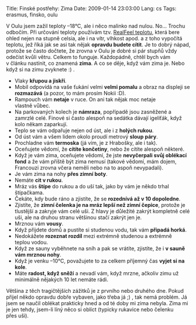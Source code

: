 Title: Finské postřehy: Zima
Date: 2009-01-14 23:03:00
Lang: cs
Tags: erasmus, finsko, oulu

V Oulu jsem zažil teploty –18°C, ale i něco malinko nad nulou. No… Trochu odbočím. Při určování teploty používám tzv. [RealFeel teplotu](http://www.accuweather.com/help.asp), která bere ohled nejen na stupně celsia, ale i na vítr, vlhkost apod. a z toho vypočítá teplotu, jež říká jak se asi tak nějak **opravdu budete cítit**. Je to dobrý nápad, protože se často dočtete, že zrovna v Oulu je dobré si pár stupňů vždy odečíst kvůli větru. Celkem to funguje. Každopádně, chtěl bych vám v článku nastínit, co znamená **zima**. A co se děje, když vám zima je. Nebo když si na zimu zvyknete :) .

-   Vlaky **křupou a jiskří**.
-   Mobil odpovídá na vaše ťukání velmi **velmi pomalu** a obraz na displeji se **rozmazává** (a pozor, to mám prosím Nokii :D).
-   Rampouch vám **netaje** v ruce. On ani tak nějak moc netaje vlastně vůbec.
-   Na parkovaných kolech je **námraza**, popřípadě jsou zasněžené a zamrzlé celé. Finové si často alespoň na sedátka dávají igeliťák, když kolo někam zaparkují.
-   Teplo se vám odpařuje nejen od úst, ale i z **holých rukou**.
-   Od úst vám a všem lidem okolo proudí metrový **sloup páry**.
-   Prochladne vám **termoska** (já vím, je z Hrabošky, ale i tak).
-   Oceňujete vědomí, že **cítíte končetiny**, nebo že cítíte alespoň některé.
-   Když je vám zima, oceňujete vědomí, že jste **nevyčerpali svůj oblékací fond** a že vám příště být zima nemusí (takové vědomí, mám dojem, Francouzi zrovna včera neměli nebo na to aspoň nevypadali).
-   Je vám zima na nohy **přes zimní boty**.
-   Nemáte **cit v rukou**.
-   Mráz vás **štípe** do rukou a do uší tak, jako by vám je někdo trhal štípačkama.
-   Čekáte, kdy bude ráno a zjistíte, že se **rozednívá až v 10 dopoledne**.
-   Zjistíte, že **zimní čelenka je na mráz lepší než zimní čepice**, protože je tlustější a zakryje vám celé uši. Z hlavy je důležité zakrýt kompletně celé uši, ale na druhou stranu většinou stačí zakrýt jen je.
-   Mrznou vám **vousy**.
-   Když přijdete domů a pustíte si studenou vodu, tak vám **připadá horká**.
-   Nedokážete **rozeznat rozdíl** mezi extrémně studenou a extrémně teplou vodou.
-   Když ze sauny vyběhnete na sníh a pak se vrátíte, zjistíte, že i **v sauně vám mrznou nohy**.
-   Když je venku –10°C, považujete to za celkem příjemný čas **vyjet si na kole**.
-   Máte **radost, když sněží** a nevadí vám, když mrzne, ačkoliv zimu už minimálně nějakých 10 let nemáte rádi.

Většina z těch tragičtějších zážitků je z prvního nebo druhého dne. Pokud přijel někdo opravdu dobře vybaven, jako třeba já ;) , tak nemá problém. Já jsem se naučil oblékat prakticky hned a od té doby mi zima nebyla. Zima mi je jen tehdy, jsem-li líný něco si oblíct (typicky rukavice nebo čelenku přes uši).
